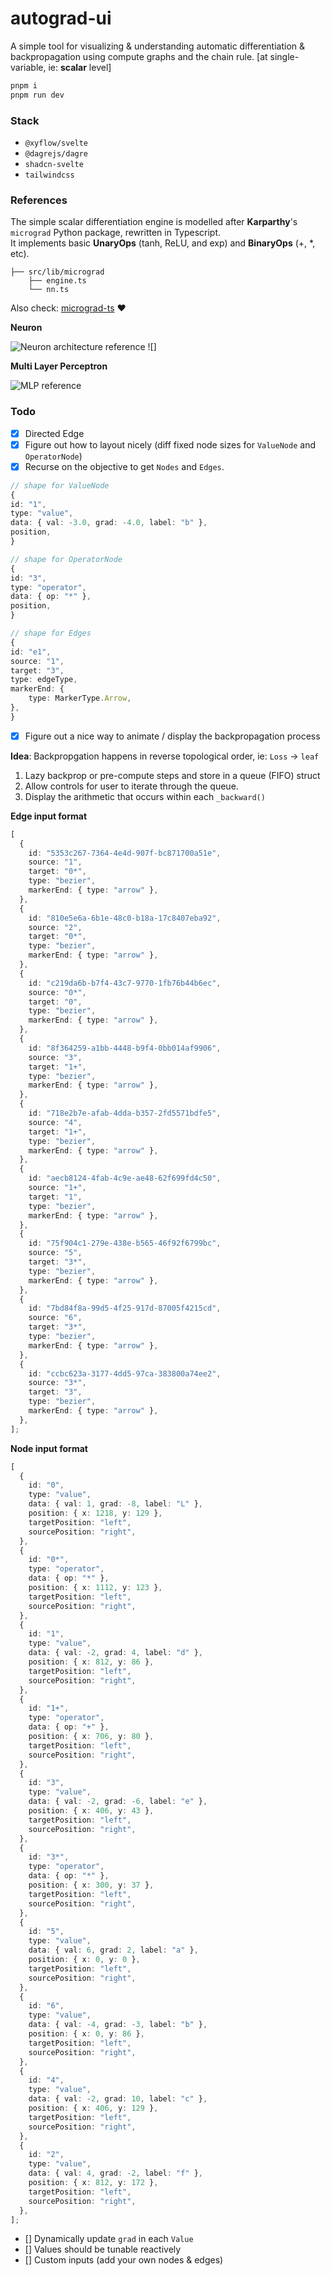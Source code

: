 # autograd-ui

A simple tool for visualizing & understanding automatic differentiation & backpropagation using compute graphs and the chain rule. [at single-variable, ie: **scalar** level]

```bash
pnpm i
pnpm run dev
```

### Stack

- `@xyflow/svelte`
- `@dagrejs/dagre`
- `shadcn-svelte`
- `tailwindcss`

### References

The simple scalar differentiation engine is modelled after **Karparthy**'s `micrograd` Python package, rewritten in Typescript.  
It implements basic **UnaryOps** ($\text{tanh}$, $\text{ReLU}$, and $\text{exp}$) and **BinaryOps** ($+$, $*$, etc).

```
├── src/lib/micrograd
    ├── engine.ts
    └── nn.ts
```

Also check: [micrograd-ts](https://github.com/trekhleb/micrograd-ts) ❤️

**Neuron**

![Neuron architecture reference](https://i.stack.imgur.com/7mTvt.jpg)
![]

**Multi Layer Perceptron**

![MLP reference](https://cs231n.github.io/assets/nn1/neural_net2.jpeg)

### Todo

- [x] Directed Edge
- [x] Figure out how to layout nicely (diff fixed node sizes for `ValueNode` and `OperatorNode`)
- [x] Recurse on the objective to get `Nodes` and `Edges`.

```ts
// shape for ValueNode
{
id: "1",
type: "value",
data: { val: -3.0, grad: -4.0, label: "b" },
position,
}

// shape for OperatorNode
{
id: "3",
type: "operator",
data: { op: "*" },
position,
}

// shape for Edges
{
id: "e1",
source: "1",
target: "3",
type: edgeType,
markerEnd: {
    type: MarkerType.Arrow,
},
}
```

- [x] Figure out a nice way to animate / display the backpropagation process

**Idea**:
Backpropgation happens in reverse topological order, ie: `Loss` -> `leaf`

1. Lazy backprop or pre-compute steps and store in a queue (FIFO) struct
2. Allow controls for user to iterate through the queue.
3. Display the arithmetic that occurs within each `_backward()`

**Edge input format**

```ts
[
  {
    id: "5353c267-7364-4e4d-907f-bc871700a51e",
    source: "1",
    target: "0*",
    type: "bezier",
    markerEnd: { type: "arrow" },
  },
  {
    id: "810e5e6a-6b1e-48c0-b18a-17c8407eba92",
    source: "2",
    target: "0*",
    type: "bezier",
    markerEnd: { type: "arrow" },
  },
  {
    id: "c219da6b-b7f4-43c7-9770-1fb76b44b6ec",
    source: "0*",
    target: "0",
    type: "bezier",
    markerEnd: { type: "arrow" },
  },
  {
    id: "8f364259-a1bb-4448-b9f4-0bb014af9906",
    source: "3",
    target: "1+",
    type: "bezier",
    markerEnd: { type: "arrow" },
  },
  {
    id: "718e2b7e-afab-4dda-b357-2fd5571bdfe5",
    source: "4",
    target: "1+",
    type: "bezier",
    markerEnd: { type: "arrow" },
  },
  {
    id: "aecb8124-4fab-4c9e-ae48-62f699fd4c50",
    source: "1+",
    target: "1",
    type: "bezier",
    markerEnd: { type: "arrow" },
  },
  {
    id: "75f904c1-279e-438e-b565-46f92f6799bc",
    source: "5",
    target: "3*",
    type: "bezier",
    markerEnd: { type: "arrow" },
  },
  {
    id: "7bd84f8a-99d5-4f25-917d-87005f4215cd",
    source: "6",
    target: "3*",
    type: "bezier",
    markerEnd: { type: "arrow" },
  },
  {
    id: "ccbc623a-3177-4dd5-97ca-383800a74ee2",
    source: "3*",
    target: "3",
    type: "bezier",
    markerEnd: { type: "arrow" },
  },
];
```

**Node input format**

```ts
[
  {
    id: "0",
    type: "value",
    data: { val: 1, grad: -8, label: "L" },
    position: { x: 1218, y: 129 },
    targetPosition: "left",
    sourcePosition: "right",
  },
  {
    id: "0*",
    type: "operator",
    data: { op: "*" },
    position: { x: 1112, y: 123 },
    targetPosition: "left",
    sourcePosition: "right",
  },
  {
    id: "1",
    type: "value",
    data: { val: -2, grad: 4, label: "d" },
    position: { x: 812, y: 86 },
    targetPosition: "left",
    sourcePosition: "right",
  },
  {
    id: "1+",
    type: "operator",
    data: { op: "+" },
    position: { x: 706, y: 80 },
    targetPosition: "left",
    sourcePosition: "right",
  },
  {
    id: "3",
    type: "value",
    data: { val: -2, grad: -6, label: "e" },
    position: { x: 406, y: 43 },
    targetPosition: "left",
    sourcePosition: "right",
  },
  {
    id: "3*",
    type: "operator",
    data: { op: "*" },
    position: { x: 300, y: 37 },
    targetPosition: "left",
    sourcePosition: "right",
  },
  {
    id: "5",
    type: "value",
    data: { val: 6, grad: 2, label: "a" },
    position: { x: 0, y: 0 },
    targetPosition: "left",
    sourcePosition: "right",
  },
  {
    id: "6",
    type: "value",
    data: { val: -4, grad: -3, label: "b" },
    position: { x: 0, y: 86 },
    targetPosition: "left",
    sourcePosition: "right",
  },
  {
    id: "4",
    type: "value",
    data: { val: -2, grad: 10, label: "c" },
    position: { x: 406, y: 129 },
    targetPosition: "left",
    sourcePosition: "right",
  },
  {
    id: "2",
    type: "value",
    data: { val: 4, grad: -2, label: "f" },
    position: { x: 812, y: 172 },
    targetPosition: "left",
    sourcePosition: "right",
  },
];
```

- [] Dynamically update `grad` in each `Value`
- [] Values should be tunable reactively
- [] Custom inputs (add your own nodes & edges)

